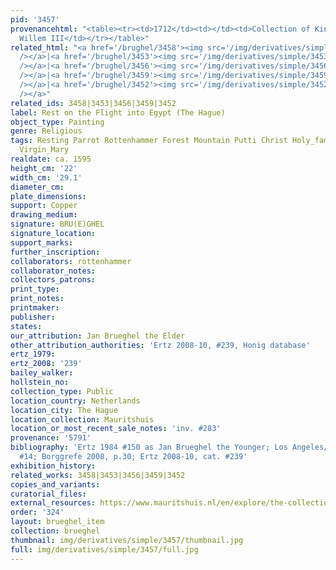```yaml
---
pid: '3457'
provenancehtml: "<table><tr><td>1712</td><td></td><td>Collection of King Stadhouder
  Willem III</td></tr></table>"
related_html: "<a href='/brughel/3458'><img src='/img/derivatives/simple/3458/thumbnail.jpg'
  /></a>|<a href='/brughel/3453'><img src='/img/derivatives/simple/3453/thumbnail.jpg'
  /></a>|<a href='/brughel/3456'><img src='/img/derivatives/simple/3456/thumbnail.jpg'
  /></a>|<a href='/brughel/3459'><img src='/img/derivatives/simple/3459/thumbnail.jpg'
  /></a>|<a href='/brughel/3452'><img src='/img/derivatives/simple/3452/thumbnail.jpg'
  /></a>"
related_ids: 3458|3453|3456|3459|3452
label: Rest on the Flight into Egypt (The Hague)
object_type: Painting
genre: Religious
tags: Resting Parrot Rottenhammer Forest Mountain Putti Christ Holy_family New_Testament
  Virgin_Mary
realdate: ca. 1595
height_cm: '22'
width_cm: '29.1'
diameter_cm:
plate_dimensions:
support: Copper
drawing_medium:
signature: BRU(E)GHEL
signature_location:
support_marks:
further_inscription:
collaborators: rottenhammer
collaborator_notes:
collectors_patrons:
print_type:
print_notes:
printmaker:
publisher:
states:
our_attribution: Jan Brueghel the Elder
other_attribution_authorities: 'Ertz 2008-10, #239, Honig database'
ertz_1979:
ertz_2008: '239'
bailey_walker:
hollstein_no:
collection_type: Public
location_country: Netherlands
location_city: The Hague
location_collection: Mauritshuis
location_or_most_recent_sale_notes: 'inv. #283'
provenance: '5791'
bibliography: 'Ertz 1984 #150 as Jan Brueghel the Younger; Los Angeles/Hague 2006,
  #14; Borggrefe 2008, p.30; Ertz 2008-10, cat. #239'
exhibition_history:
related_works: 3458|3453|3456|3459|3452
copies_and_variants:
curatorial_files:
external_resources: https://www.mauritshuis.nl/en/explore/the-collection/artworks/rest-on-the-flight-into-egypt-283/
order: '324'
layout: brueghel_item
collection: brueghel
thumbnail: img/derivatives/simple/3457/thumbnail.jpg
full: img/derivatives/simple/3457/full.jpg
---
```

